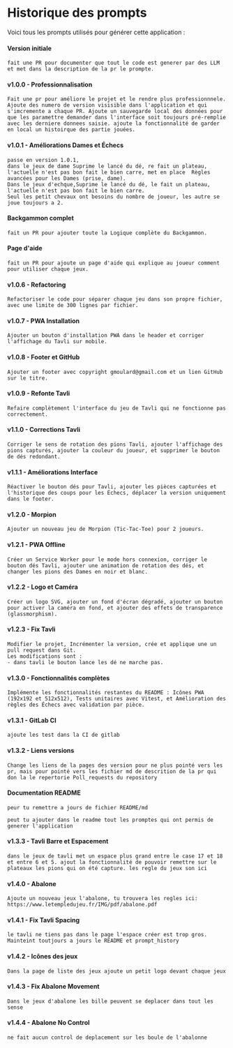 # Historique des prompts

Voici tous les prompts utilisés pour générer cette application :

#### Version initiale
```
fait une PR pour documenter que tout le code est generer par des LLM et met dans la description de la pr le prompte.
```

#### v1.0.0 - Professionnalisation
```
Fait une pr pour améliore le projet et le rendre plus professionnnele. Ajoute des numero de version visisible dans l'application et qui s'imcremente a chaque PR. Ajoute un sauvegarde local des données pour que les paramettre demander dans l'interface soit toujours pré-remplie avec les derniere donnees saisie. ajoute la fonctionnalité de garder en local un histoirque des partie jouées.
```

#### v1.0.1 - Améliorations Dames et Échecs
```
passe en version 1.0.1, 
dans le jeux de dame Suprime le lancé du dé, re fait un plateau, l'actuelle n'est pas bon fait le bien carre, met en place  Règles avancées pour les Dames (prise, dame).
Dans le jeux d'echque,Suprime le lancé du dé, le fait un plateau, l'actuelle n'est pas bon fait le bien carre.
Seul les petit chevaux ont besoins du nombre de joueur, les autre se joue toujours a 2.
```

#### Backgammon complet
```
fait un PR pour ajouter toute la Logique complète du Backgammon.
```

#### Page d'aide
```
fait un PR pour ajoute un page d'aide qui explique au joueur comment pour utiliser chaque jeux.
```

#### v1.0.6 - Refactoring
```
Refactoriser le code pour séparer chaque jeu dans son propre fichier, avec une limite de 300 lignes par fichier.
```

#### v1.0.7 - PWA Installation
```
Ajouter un bouton d'installation PWA dans le header et corriger l'affichage du Tavli sur mobile.
```

#### v1.0.8 - Footer et GitHub
```
Ajouter un footer avec copyright gmoulard@gmail.com et un lien GitHub sur le titre.
```

#### v1.0.9 - Refonte Tavli
```
Refaire complètement l'interface du jeu de Tavli qui ne fonctionne pas correctement.
```

#### v1.1.0 - Corrections Tavli
```
Corriger le sens de rotation des pions Tavli, ajouter l'affichage des pions capturés, ajouter la couleur du joueur, et supprimer le bouton de dés redondant.
```

#### v1.1.1 - Améliorations Interface
```
Réactiver le bouton dés pour Tavli, ajouter les pièces capturées et l'historique des coups pour les Échecs, déplacer la version uniquement dans le footer.
```

#### v1.2.0 - Morpion
```
Ajouter un nouveau jeu de Morpion (Tic-Tac-Toe) pour 2 joueurs.
```

#### v1.2.1 - PWA Offline
```
Créer un Service Worker pour le mode hors connexion, corriger le bouton dés Tavli, ajouter une animation de rotation des dés, et changer les pions des Dames en noir et blanc.
```

#### v1.2.2 - Logo et Caméra
```
Créer un logo SVG, ajouter un fond d'écran dégradé, ajouter un bouton pour activer la caméra en fond, et ajouter des effets de transparence (glassmorphism).
```

#### v1.2.3 - Fix Tavli
```
Modifier le projet, Incrémenter la version, crée et applique une un pull request dans Git.  
Les modifications sont : 
- dans tavli le bouton lance les dé ne marche pas.
```

#### v1.3.0 - Fonctionnalités complètes
```
Implémente les fonctionnalités restantes du README : Icônes PWA (192x192 et 512x512), Tests unitaires avec Vitest, et Amélioration des règles des Échecs avec validation par pièce.
```

#### v1.3.1 - GitLab CI
```
ajoute les test dans la CI de gitlab
```

#### v1.3.2 - Liens versions
```
Change les liens de la pages des version pour ne plus pointé vers les pr, mais pour pointé vers les fichier md de descrition de la pr qui don la le repertorie Poll_requests du repository
```

#### Documentation README
```
peur tu remettre a jours de fichier README/md
```

```
peut tu ajouter dans le readme tout les promptes qui ont permis de generer l'application
```

#### v1.3.3 - Tavli Barre et Espacement
```
dans le jeux de tavli met un espace plus grand entre le case 17 et 18 et entre 6 et 5. ajout la fonctionnalité de pouvoir remettre sur le plateaux les pions qui on été capture. les regle du jeux son ici
```

#### v1.4.0 - Abalone
```
Ajoute un nouveau jeux l'abalone, tu trouvera les regles ici: https://www.letempledujeu.fr/IMG/pdf/abalone.pdf
```

#### v1.4.1 - Fix Tavli Spacing
```
le tavli ne tiens pas dans le page l'espace créer est trop gros. 
Mainteint toutjours a jours le README et prompt_history
```

#### v1.4.2 - Icônes des jeux
```
Dans la page de liste des jeux ajoute un petit logo devant chaque jeux
```

#### v1.4.3 - Fix Abalone Movement
```
Dans le jeux d'abalone les bille peuvent se deplacer dans tout les sense
```

#### v1.4.4 - Abalone No Control
```
ne fait aucun control de deplacement sur les boule de l'abalonne
```